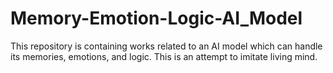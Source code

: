 # Memory-Emotion-Logic-AI_Model
This repository is containing works related to an AI model which can handle its memories, emotions, and logic. This is an attempt to imitate living mind.
